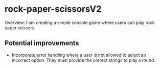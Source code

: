 # rock-paper-scissorsV2
Overview: I am creating a simple console game where users can play rock paper scissors.
## Potential improvements
- Incorporate error handling where a user is not allowed to select an incorrect option. They must provide the correct strings to play a round.  

